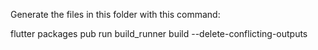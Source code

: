 Generate the files in this folder with this command:

flutter packages pub run build_runner build --delete-conflicting-outputs